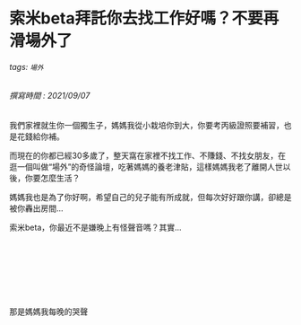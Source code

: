 # 索米beta拜託你去找工作好嗎？不要再滑場外了
###### tags: `場外`
###### 撰寫時間 : 2021/09/07

我們家裡就生你一個獨生子，媽媽我從小栽培你到大，你要考丙級證照要補習，也是花錢給你補。

而現在的你都已經30多歲了，整天窩在家裡不找工作、不賺錢、不找女朋友，在逛一個叫做“場外”的奇怪論壇，吃著媽媽的養老津貼，這樣媽媽我老了離開人世以後，你要怎麼生活？

媽媽我也是為了你好啊，希望自己的兒子能有所成就，但每次好好跟你講，卻總是被你轟出房間...

索米beta，你最近不是嫌晚上有怪聲音嗎？其實...



<br><br><br><br><br><br>



那是媽媽我每晚的哭聲